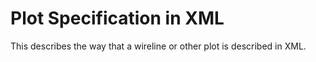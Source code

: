 # Plot Specification in XML

This describes the way that a wireline or other plot is described in XML.





